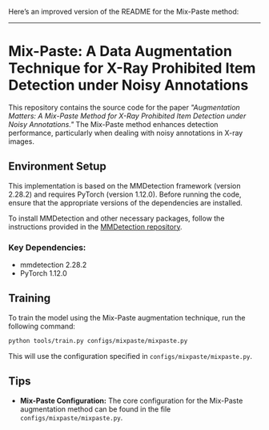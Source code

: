 Here’s an improved version of the README for the Mix-Paste method:

---

# Mix-Paste: A Data Augmentation Technique for X-Ray Prohibited Item Detection under Noisy Annotations

This repository contains the source code for the paper *"Augmentation Matters: A Mix-Paste Method for X-Ray Prohibited Item Detection under Noisy Annotations."* The Mix-Paste method enhances detection performance, particularly when dealing with noisy annotations in X-ray images.

## Environment Setup

This implementation is based on the MMDetection framework (version 2.28.2) and requires PyTorch (version 1.12.0). Before running the code, ensure that the appropriate versions of the dependencies are installed.

To install MMDetection and other necessary packages, follow the instructions provided in the [MMDetection repository](https://github.com/open-mmlab/mmdetection).

### Key Dependencies:
- mmdetection 2.28.2
- PyTorch 1.12.0

## Training

To train the model using the Mix-Paste augmentation technique, run the following command:

```bash
python tools/train.py configs/mixpaste/mixpaste.py
```

This will use the configuration specified in `configs/mixpaste/mixpaste.py`.

## Tips

- **Mix-Paste Configuration:** The core configuration for the Mix-Paste augmentation method can be found in the file `configs/mixpaste/mixpaste.py`. 
